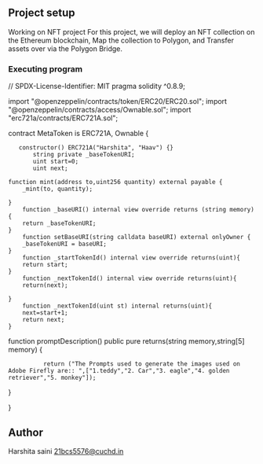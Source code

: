 ## Project setup
Working on NFT project For this project, we will deploy an NFT collection on the Ethereum blockchain, Map the collection to Polygon, and Transfer assets over via the Polygon Bridge. 
### Executing program
// SPDX-License-Identifier: MIT
pragma solidity ^0.8.9;

import "@openzeppelin/contracts/token/ERC20/ERC20.sol";
import "@openzeppelin/contracts/access/Ownable.sol";
import "erc721a/contracts/ERC721A.sol";

contract MetaToken is ERC721A, Ownable {

       constructor() ERC721A("Harshita", "Haav") {}
           string private _baseTokenURI;
           uint start=0;
           uint next;

    function mint(address to,uint256 quantity) external payable {
        _mint(to, quantity);

    }
        function _baseURI() internal view override returns (string memory) {
        return _baseTokenURI;
    }
        function setBaseURI(string calldata baseURI) external onlyOwner {
        _baseTokenURI = baseURI;
    }
        function _startTokenId() internal view override returns(uint){
        return start;
    }
        function _nextTokenId() internal view override returns(uint){
        return(next);

    }
        function _nextTokenId(uint st) internal returns(uint){
        next=start+1;
        return next;
    }
function promptDescription() public pure returns(string memory,string[5] memory)
    {

              return ("The Prompts used to generate the images used on Adobe Firefly are:: ",["1.teddy","2. Car","3. eagle","4. golden retriever","5. monkey"]);
}

}
       

   

## Author
Harshita saini
21bcs5576@cuchd.in
